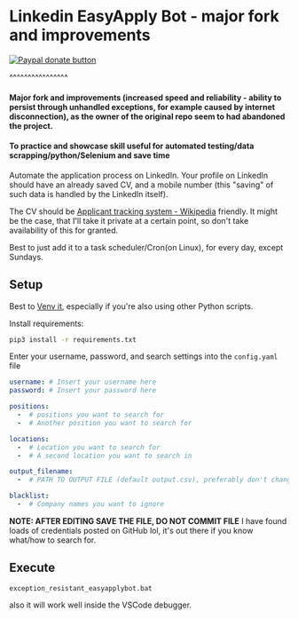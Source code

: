 # Linkedin EasyApply Bot - major fork and improvements

[![Paypal donate button](https://raw.githubusercontent.com/conradRz/readAloudSubtitlesFirefoxExtension---Chrome-Edge-Opera-browser-version/main/readmePics/PayPal-Donate-Button.png)](https://www.paypal.com/donate/?hosted_button_id=2QH26ZA928JNC)

^^^^^^^^^^^^^^^^

#### Major fork and improvements (increased speed and reliability - ability to persist through unhandled exceptions, for example caused by internet disconnection), as the owner of the original repo seem to had abandoned the project. 
#### To practice and showcase skill useful for automated testing/data scrapping/python/Selenium and save time

Automate the application process on LinkedIn. Your profile on LinkedIn should have an already saved CV, and a mobile number (this "saving" of such data is handled by the LinkedIn itself).

The CV should be [Applicant tracking system - Wikipedia](https://en.wikipedia.org/wiki/Applicant_tracking_system) friendly.
It might be the case, that I'll take it private at a certain point, so don't take availability of this for granted.

Best to just add it to a task scheduler/Cron(on Linux), for every day, except Sundays.

## Setup

Best to [Venv it](https://docs.python.org/3/library/venv.html), especially if you're also using other Python scripts.

Install requirements:

```bash
pip3 install -r requirements.txt
```

Enter your username, password, and search settings into the `config.yaml` file

```yaml
username: # Insert your username here
password: # Insert your password here

positions:
  -  # positions you want to search for
  -  # Another position you want to search for

locations:
  -  # Location you want to search for
  -  # A second location you want to search in

output_filename:
  -  # PATH TO OUTPUT FILE (default output.csv), preferably don't change the output file, leave it as is.

blacklist:
  -  # Company names you want to ignore
```

**NOTE: AFTER EDITING SAVE THE FILE, DO NOT COMMIT FILE**
I have found loads of credentials posted on GitHub lol, it's out there if you know what/how to search for.

## Execute

```
exception_resistant_easyapplybot.bat
```
also it will work well inside the VSCode debugger.